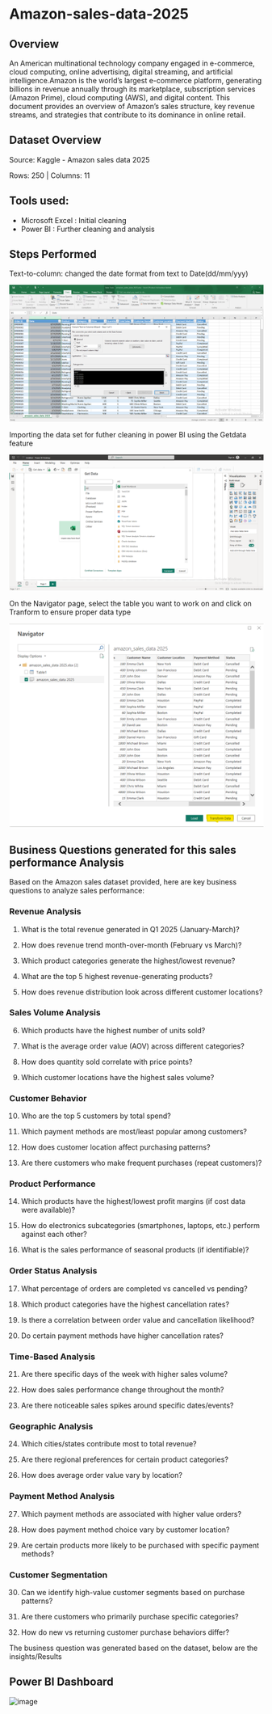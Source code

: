 # Amazon-sales-data-2025

## Overview
An American multinational technology company engaged in e-commerce, cloud computing, online advertising, digital streaming, and artificial intelligence.Amazon is the world’s largest e-commerce platform, generating billions in revenue annually through its marketplace, subscription services (Amazon Prime), cloud computing (AWS), and digital content. This document provides an overview of Amazon’s sales structure, key revenue streams, and strategies that contribute to its dominance in online retail.

## Dataset Overview
Source: Kaggle - Amazon sales data 2025

Rows: 250 | Columns: 11

## Tools used: 
* Microsoft Excel : Initial cleaning 
* Power BI : Further cleaning and analysis

## Steps Performed

Text-to-column: changed the date format from text to Date(dd/mm/yyy)

![image](https://github.com/originaldx/Amazon-sales-data-2025/blob/main/Amazon%201.png?raw=true)

Importing the data set for futher cleaning in power BI using the Getdata feature

![image](https://github.com/originaldx/Amazon-sales-data-2025/blob/c4ed7a9d5d97095f6659dc40c8698e501f1526e4/Amazon%202.png)

On the Navigator page, select the table you want to work on and click on Tranform to ensure proper data type

![image](https://github.com/originaldx/Amazon-sales-data-2025/blob/dcea5ca352335b8ab7da57649fe6925991b5e5d7/Amazon%203.png)

## Business Questions  generated for this sales performance Analysis
Based on the Amazon sales dataset provided, here are key business questions to analyze sales performance:

### Revenue Analysis
1. What is the total revenue generated in Q1 2025 (January-March)?

2. How does revenue trend month-over-month (February vs March)?

3. Which product categories generate the highest/lowest revenue?

4. What are the top 5 highest revenue-generating products?

5. How does revenue distribution look across different customer locations?

### Sales Volume Analysis
6. Which products have the highest number of units sold?

7. What is the average order value (AOV) across different categories?

8. How does quantity sold correlate with price points?

9. Which customer locations have the highest sales volume?

### Customer Behavior
10. Who are the top 5 customers by total spend?

11. Which payment methods are most/least popular among customers?

12. How does customer location affect purchasing patterns?

13. Are there customers who make frequent purchases (repeat customers)?

### Product Performance
14. Which products have the highest/lowest profit margins (if cost data were available)?

15. How do electronics subcategories (smartphones, laptops, etc.) perform against each other?

16. What is the sales performance of seasonal products (if identifiable)?

### Order Status Analysis
17. What percentage of orders are completed vs cancelled vs pending?

18. Which product categories have the highest cancellation rates?

19. Is there a correlation between order value and cancellation likelihood?

20. Do certain payment methods have higher cancellation rates?

### Time-Based Analysis
21. Are there specific days of the week with higher sales volume?

22. How does sales performance change throughout the month?

23. Are there noticeable sales spikes around specific dates/events?

### Geographic Analysis
24. Which cities/states contribute most to total revenue?

25. Are there regional preferences for certain product categories?

26. How does average order value vary by location?

### Payment Method Analysis
27. Which payment methods are associated with higher value orders?

28. How does payment method choice vary by customer location?

29. Are certain products more likely to be purchased with specific payment methods?

### Customer Segmentation
30. Can we identify high-value customer segments based on purchase patterns?

31. Are there customers who primarily purchase specific categories?

32. How do new vs returning customer purchase behaviors differ?

The business question was generated based on the dataset, below are the insights/Results 

## Power BI Dashboard

![image]()







